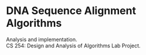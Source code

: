 # DNA Sequence Alignment Algorithms
Analysis and implementation.\
CS 254: Design and Analysis of Algorithms Lab Project.
